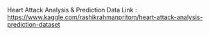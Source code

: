 Heart Attack Analysis & Prediction
Data Link : https://www.kaggle.com/rashikrahmanpritom/heart-attack-analysis-prediction-dataset

